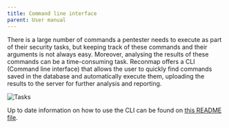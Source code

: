 ```yaml
---
title: Command line interface
parent: User manual
---
```


There is a large number of commands a pentester needs to execute as part of their security tasks, but keeping track of these commands and their arguments is not always easy. Moreover, analysing the results of these commands can be a time-consuming task. Reconmap offers a CLI (Command line interface) that allows the user to quickly find commands saved in the database and automatically execute them, uploading the results to the server for further analysis and reporting.

![Tasks](/images/screenshots/reconmap-cli.png)

Up to date information on how to use the CLI can be found on [this README file](https://github.com/reconmap/cli/blob/master/README.md).
